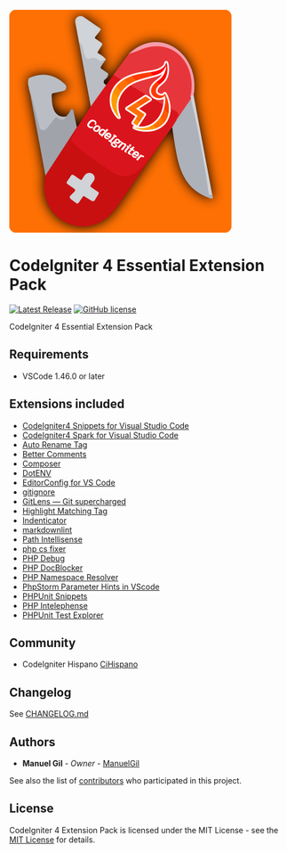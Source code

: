 ![icon](https://raw.githubusercontent.com/ManuelGil/vscode-codeigniter4-pack/main/icon.png)

# CodeIgniter 4 Essential Extension Pack

[![Latest Release](https://img.shields.io/visual-studio-marketplace/v/imgildev.vscode-codeigniter4-pack?style=flat&label=VS%20Marketplace&logo=visual-studio-code)](https://marketplace.visualstudio.com/items?itemName=imgildev.vscode-codeigniter4-pack)
[![GitHub license](https://img.shields.io/github/license/ManuelGil/vscode-codeigniter4-pack)]()

CodeIgniter 4 Essential Extension Pack

## Requirements

- VSCode 1.46.0 or later

## Extensions included

- [CodeIgniter4 Snippets for Visual Studio Code](https://marketplace.visualstudio.com/items?itemName=imgildev.vscode-codeigniter4-pack)
- [CodeIgniter4 Spark for Visual Studio Code](https://marketplace.visualstudio.com/items?itemName=imgildev.vscode-codeigniter4-spark)
- [Auto Rename Tag](https://marketplace.visualstudio.com/items?itemName=formulahendry.auto-rename-tag)
- [Better Comments](https://marketplace.visualstudio.com/items?itemName=aaron-bond.better-comments)
- [Composer](https://marketplace.visualstudio.com/items?itemName=devsense.composer-php-vscode)
- [DotENV](https://marketplace.visualstudio.com/items?itemName=mikestead.dotenv)
- [EditorConfig for VS Code](https://marketplace.visualstudio.com/items?itemName=editorconfig.editorconfig)
- [gitignore](https://marketplace.visualstudio.com/items?itemName=codezombiech.gitignore)
- [GitLens — Git supercharged](https://marketplace.visualstudio.com/items?itemName=eamodio.gitlens)
- [Highlight Matching Tag](https://marketplace.visualstudio.com/items?itemName=vincaslt.highlight-matching-tag)
- [Indenticator](https://marketplace.visualstudio.com/items?itemName=sirtori.indenticator)
- [markdownlint](https://marketplace.visualstudio.com/items?itemName=davidanson.vscode-markdownlint)
- [Path Intellisense](https://marketplace.visualstudio.com/items?itemName=christian-kohler.path-intellisense)
- [php cs fixer](https://marketplace.visualstudio.com/items?itemName=junstyle.php-cs-fixer)
- [PHP Debug](https://marketplace.visualstudio.com/items?itemName=xdebug.php-debug)
- [PHP DocBlocker](https://marketplace.visualstudio.com/items?itemName=neilbrayfield.php-docblocker)
- [PHP Namespace Resolver](https://marketplace.visualstudio.com/items?itemName=mehedidracula.php-namespace-resolver)
- [PhpStorm Parameter Hints in VScode](https://marketplace.visualstudio.com/items?itemName=mrchetan.phpstorm-parameter-hints-in-vscode)
- [PHPUnit Snippets](https://marketplace.visualstudio.com/items?itemName=onecentlin.phpunit-snippets)
- [PHP Intelephense](https://marketplace.visualstudio.com/items?itemName=bmewburn.vscode-intelephense-client)
- [PHPUnit Test Explorer](https://marketplace.visualstudio.com/items?itemName=recca0120.vscode-phpunit)

## Community

- CodeIgniter Hispano [CiHispano](https://www.cihispano.org/)

## Changelog

See [CHANGELOG.md](./CHANGELOG.md)

## Authors

- **Manuel Gil** - _Owner_ - [ManuelGil](https://github.com/ManuelGil)

See also the list of [contributors](https://github.com/ManuelGil/vscode-codeigniter4-pack/contributors) who participated in this project.

## License

CodeIgniter 4 Extension Pack is licensed under the MIT License - see the [MIT License](https://opensource.org/licenses/MIT) for details.

